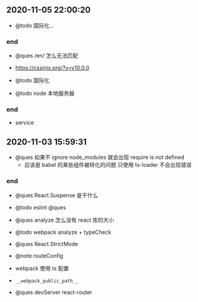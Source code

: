 ## 2020-11-05 22:00:20

- @todo 国际化...

### end

- @ques /en/ 怎么无法匹配

- https://cssinjs.org/?v=v10.0.0

- @todo 国际化
- @todo node 本地服务器

### end

- service

## 2020-11-03 15:59:31

- @ques 如果不 ignore node_modules 就会出现 require is not defined
  - 应该是 babel 的某些组件被转化的问题 只使用 ts-loader 不会出现错误

### end

- @ques React.Suspense 是干什么

- @todo eslint @ques
- @ques analyze 怎么没有 react 库的大小

- @todo webpack analyze + typeCheck
- @ques React.StrictMode
- @note routeConfig
- webpack 使用 ts 配置

- `__webpack_public_path__`

- @ques devServer react-router
